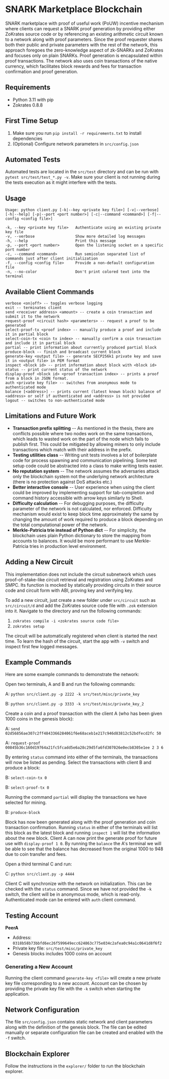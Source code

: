 # SNARK Marketplace Blockchain

SNARK marketplace with proof of useful work (PoUW) incentive mechanism where clients can request a SNARK proof
generation by providing either ZoKrates source code or by referencing an existing arithmetic
circuit known to a network along with proof parameters. Since the proof requester shares
both their public and private parameters with the rest of the network, this approach foregoes
the zero-knowledge aspect of zk-SNARKs and ZoKrates and focuses only on plain SNARKs.
Proof generation is encapsulated within proof transactions. The network also uses coin
transactions of the native currency, which facilitates block rewards and fees for transaction
confirmation and proof generation.

## Requirements
- Python 3.11 with pip
- Zokrates 0.8.8

## First Time Setup
1. Make sure you run `pip install -r requirements.txt` to install dependencies
2. (Optional) Configure network parameters in `src/config.json`

## Automated Tests
Automated tests are located in the `src/test` directory and can be run with `pytest src/test/test_*.py -v`. Make sure your client is not running during the tests execution as it might interfere with the tests.

## Usage
    Usage: python client.py [-k|--key <private key file>] [-v|--verbose] [-h|--help] [-p|--port <port number>] [-c|--command <command>] [-f|--config <config file>]

    -k, --key <private key file>   Authenticate using an existing private key file
    -v, --verbose                  Show more detailed log messages
    -h, --help                     Print this message
    -p, --port <port number>       Open the listening socket on a specific port number
    -c, --command <command>        Run semicolon separated list of commands just after client initialization
    -f, --config <config file>     Provide a non-default configuration file
    -n, --no-color                 Don't print colored text into the terminal

## Available Client Commands
    verbose <on|off> -- toggles verbose logging
    exit -- terminates client
    send <receiver address> <amount> -- create a coin transaction and submit it to the network
    request-proof <circuit hash> <parameters> -- request a proof to be generated
    select-proof-tx <proof index> -- manually produce a proof and include it in partial block
    select-coin-tx <coin tx index> -- manually confirm a coin transaction and include it in partial block
    partial -- print information about currently produced partial block
    produce-block -- finish and broadcast current block
    generate-key <output file> -- generate SECP256k1 private key and save it in <output file> in PEM format
    inspect <block id> -- print information about block with <block id>
    status -- print current status of the network
    display-proof <block id> <proof transaction index> -- prints a proof from a block in JSON format.
    auth <private key file> -- switches from anonymous mode to authenticated mode
    balance [<address>] -- prints current (latest known block) balance of <address> or self if authenticated and <address> is not provided
    logout -- switches to non-authenticated mode

## Limitations and Future Work

- **Transaction prefix splitting** -- As mentioned in the thesis, there are conflicts possible where two nodes work on the same transactions, which leads to wasted work on the part of the node which fails to publish first. This could be mitigated by allowing miners to only include transactions which match with their address in the prefix.
- **Testing utilities class** -- Writing unit tests involves a lot of boilerplate code for process spawning and communication pipelining. Some test setup code could be abstracted into a class to make writing tests easier.
- **No reputation system** -- The network assumes the adversaries attack only the blockchain system not the underlying network architecture (there is no protection against DoS attacks etc.)
- **Better interactive console** -- User experience when using the client could be improved by implementing support for tab-completion and command history accessible with arrow keys similarly to Shell.
- **Difficulty calculation** -- For debugging purposes, the difficulty parameter of the network is not calculated, nor enforced. Difficulty mechanism would exist to keep block time approximately the same by changing the amount of work required to produce a block depending on the total computational power of the network.
- **Merkle-Patricia trie instead of Python dict** -- For simplicity, the blockchain uses plain Python dictionary to store the mapping from accounts to balances. It would be more performant to use Merkle-Patricia tries in production level environment.

## Adding a New Circuit

This implementation does not include the circuit subnetwork which uses proof-of-stake-like circuit retrieval and registration using ZoKrates and SMPC. Its function is mocked by statically providing circuits in their source code and circuit form with ABI, proving key and verifying key.

To add a new circuit, just create a new folder under `src/circuit` such as `src/circuit/d` and add the ZoKrates source code file with `.zok` extension into it. Navigate to the directory and run the following commands:

1. `zokrates compile -i <zokrates source code file>`
2. `zokrates setup`

The circuit will be automatically registered when client is started the next time. To learn the hash of the circuit, start the app with `-v` switch and inspect first few logged messages.

## Example Commands

Here are some example commands to demonstrate the network:

Open two terminals, A and B and run the following commands:

A: `python src/client.py -p 2222 -k src/test/misc/private_key`

B: `python src/client.py -p 3333 -k src/test/misc/private_key_2`

Create a coin and a proof transaction with the client A (who has been given 1000 coins in the genesis block):

A: `send 02d56856ae307c2ff4843366284061f6e68aceb1e217c946d83812c52bdfecd2fc 50`

A: `request-proof 00845b36c160d19764a21fc5fcadd5e6a28c29d5fa6fd307026e0ecb8305e1ee 2 3 6`

By entering `status` command into either of the terminals, the transactions will now be listed as pending. Select the transactions with client B and produce a block:

B: `select-coin-tx 0`

B: `select-proof-tx 0`

Running the command `partial` will display the transactions we have selected for mining.

B: `produce-block`

Block has now been generated along with the proof generation and coin transaction confirmation. Running `status` in either of the terminals will list this block as the latest block and running `inspect 1` will list the information about the new block. Client A can now print the generate proof for future use with `display-proof 1 0`. By running the `balance` the A's terminal we will be able to see that the balance has decreased from the original 1000 to 948 due to coin transfer and fees.

Open a third terminal C and run:

C: `python src/client.py -p 4444`

Client C will synchronize with the network on initialization. This can be checked with the `status` command. Since we have not provided the `-k` switch, the client will be in anonymous mode, which is read-only. Authenticated mode can be entered with `auth` client command.

## Testing Account
**PeerA**
- Address: `0318b58b73bbfd6ec26f599649ecc624863c775e034c2afea0c94a1c0641d8f6f2`
- Private key file: `src/test/misc/private_key`
- Genesis blocks includes 1000 coins on account

### Generating a New Account

Running the client command `generate-key <file>` will create a new private key file corresponding to a new account. Account can be chosen by providing the private key file with the `-k` switch when starting the application.

## Network Configuration

The file `src/config.json` contains static network and client parameters along with the definition of the genesis block. The file can be edited manually or separate configuration file can be created and enabled with the `-f` switch.

## Blockchain Explorer

Follow the instructions in the `explorer/` folder to run the blockchain explorer.
